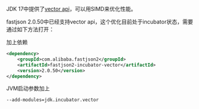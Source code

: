 JDK 17中提供了[vector api](https://openjdk.org/jeps/426)，可以用SIMD来优化性能。

fastjson 2.0.50中已经支持vector api，这个优化目前处于incubator状态，需要通过如下方法打开：

加上依赖
```xml
<dependency>
    <groupId>com.alibaba.fastjson2</groupId>
    <artifactId>fastjson2-incubator-vector</artifactId>
    <version>2.0.50</version>
</dependency>
```

JVM启动参数加上
```shell
--add-modules=jdk.incubator.vector
```
